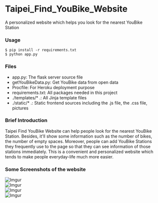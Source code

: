 # Taipei_Find_YouBike_Website
A personalized website which helps you look for the nearest YouBike Station

### Usage
```
$ pip install -r requirements.txt
$ python app.py
```

### Files
- app.py: The flask server source file
- getYouBikeData.py: Get YouBike data from open data
- Procfile: For Heroku deployment purpose
- requirements.txt: All packages needed in this project
- ./templates/* .:  All Jinja template files
- ./static/* .: Static frontend sources including the .js file, the .css file, pictures

### Brief Introduction
Taipei Find YouBike Website can help people look for the nearest YouBike Station. Besides, it'll show some information such as the number of bikes, the number of empty spaces. Moreover, people can add YouBike Stations they frequently use to the page so that they can see information of those stations immediately. This is a convenient and personalized website which tends to make people everyday-life much more easier.

### Some Screenshots of the website
![Imgur](https://i.imgur.com/PbyElEA.png)\
![Imgur](https://i.imgur.com/uljyVP2.png)\
![Imgur](https://i.imgur.com/lNaM5Mh.png)\
![Imgur](https://i.imgur.com/dEY8eDC.png)
